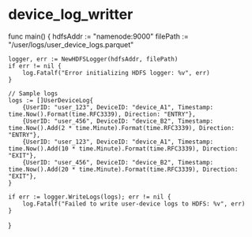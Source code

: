 # device_log_writter

func main() {
	hdfsAddr := "namenode:9000"
	filePath := "/user/logs/user_device_logs.parquet"

	logger, err := NewHDFSLogger(hdfsAddr, filePath)
	if err != nil {
		log.Fatalf("Error initializing HDFS logger: %v", err)
	}

	// Sample logs
	logs := []UserDeviceLog{
		{UserID: "user_123", DeviceID: "device_A1", Timestamp: time.Now().Format(time.RFC3339), Direction: "ENTRY"},
		{UserID: "user_456", DeviceID: "device_B2", Timestamp: time.Now().Add(2 * time.Minute).Format(time.RFC3339), Direction: "ENTRY"},
		{UserID: "user_123", DeviceID: "device_A1", Timestamp: time.Now().Add(10 * time.Minute).Format(time.RFC3339), Direction: "EXIT"},
		{UserID: "user_456", DeviceID: "device_B2", Timestamp: time.Now().Add(20 * time.Minute).Format(time.RFC3339), Direction: "EXIT"},
	}

	if err := logger.WriteLogs(logs); err != nil {
		log.Fatalf("Failed to write user-device logs to HDFS: %v", err)
	}
}
